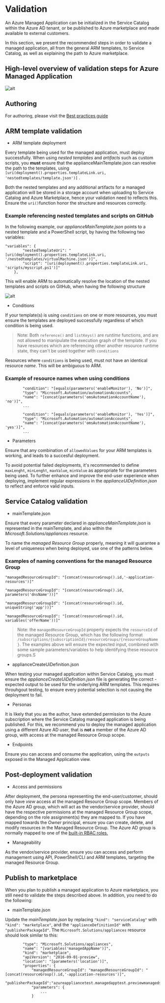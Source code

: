 # Validation

An Azure Managed Application can be initialized in the Service Catalog within the Azure AD tenant, or be published to Azure marketplace and made available to external customers.

In this section, we present the recommended steps in order to validate a managed application, all from the general ARM templates, to Service Catalog, as well as explaining the path to Azure marketplace.

## High-level overview of validation steps for Azure Managed Application

![alt](./images/validation.png)

## Authoring

For authoring, please visit the [Best practices guide](/1-contribution-guide/best-practices.md#best-practices)

## ARM template validation

* ARM template deployment

Every template being used for the managed application, must deploy successfully.
When using *nested templates* and *artifacts* such as custom scripts, you **must** ensure that the applianceMainTemplate.json can resolve the path to the templates, using ````[uri(deployment().properties.templateLink.uri, 'nestedtemplates/template.json')]````
.

Both the nested templates and any additional artifacts for a managed application will be stored in a storage account when uploading to Service Catalog and Azure Marketplace, hence your validation need to reflects this. Ensure the ````uri()````function honor the structure and resources correctly.

### Example referencing nested templates and scripts on GitHub

In the following example, our *applianceMainTemplate.json* points to a nested template and a PowerShell script, by having the following two variables:

    "variables": {
            "nestedTemplateUri": "[uri(deployment().properties.templateLink.uri, '/nestedtemplates/virtualMachine.json')]",
            "script": "[uri(deployment().properties.templateLink.uri, 'scripts/myscript.ps1')]"
        },

This will enable ARM to automatically resolve the location of the nested templates and scripts on GitHub, when having the following structure

![alt](./images/artifacts.png)

* Conditions

If your template(s) is using ````conditions```` on one or more resources, you must ensure the templates are deployed successfully regardless of which condition is being used.
>Note: Both ````reference()```` and ````listKeys()```` are *runtime* functions, and are not allowed to manipulate the execution graph of the template. If you have resources which are referencing other another resource runtime state, they can't be used together with ````conditions````

Resources where ````conditions```` is being used, must not have an identical resource *name*. This will be ambiguous to ARM.

### Example of resource names when using conditions

            "condition": "[equals(parameters('enableMonitor'), 'No')]",
            "type": "Microsoft.Automation/automationAccounts",
            "name": "[concat(parameters('omsAutomationAccountName'), 'no')]",
            ...

            "condition": "[equals(parameters('enableMonitor'), 'Yes')]",
            "type": "Microsoft.Automation/automationAccounts",
            "name": "[concat(parameters('omsAutomationAccountName'), 'yes')]",
            ...
* Parameters

Ensure that any combination of ````allowedValues```` for your ARM templates is working, and leads to a succesful deployment.

To avoid potential failed deployments, it's recommended to define ````maxLenght````, ````minLenght````, ````maxValue````, ````minValue```` as appropriate for the parameters being used.
To further enhance and improve the end-user experience when deploying, implement regular expressions in the *applianceUiDefinition.json* to reflect and enforce valid inputs.

## Service Catalog validation

* mainTemplate.json

Ensure that every parameter declared in *applianceMainTemplate.json* is represented in the mainTemplate, and also within the *Microsoft.Solutions/appliances* resource.

To name the *managed Resource Group* properly, meaning it will guarantee a level of uniqueness when being deployed, use one of the patterns below.

### Examples of naming conventions for the managed Resource Group

````"managedResourceGroupId": "[concat(resourceGroup().id,'-application-resources')]"````

````"managedResourceGroupId": "[concat(resourceGroup().id, parameters('dnsName'))]"````

````"managedResourceGroupId": "[concat(resourceGroup().id, uniqueString('app'))]"````

````"managedResourceGroupId": "[concat(resourceGroup().id, variables('offerName'))]"````

>Note: the ````managedResourceGroupId```` property expects the ````resourceId```` of the managed Resource Group, which has the following format ````/subscriptions/{subscriptionId}/resourceGroups/{resoureGroupName}````. The examples above will ensure the expected input, combined with some sample parameters/variables to help identifying these resource groups.S

* applianceCreateUiDefinition.json

When testing your managed application within Service Catalog, you must ensure the *applianceCreateUiDefinition.json* file is generating the correct - expected output to be used for the underlying ARM templates. This requires throuhgout testing, to ensure every potential selection is not causing the deployment to fail. 

* Personas

It is likely that you as the author, have extended permission to the Azure subscription where the Service Catalog managed application is being published.
For this, we recommend you to deploy the managed application using a different Azure AD user, that is **not** a member of the Azure AD group, with access at the managed Resource Group scope.

* Endpoints

Ensure you can access and consume the application, using the ````outputs```` exposed in the Managed Application view.

## Post-deployment validation

* Access and permissions

After deployment, the persona representing the end-user/customer, should only have *view* access at the managed Resource Group scope. 
Members of the Azure AD group, which will act as the vendor/service provider, should have the respective permissions at the managed Resource Group scope, depending on the role assignment(s) they are mapped to. If you have mapped towards the *Owner* principal, ensure you can create, delete, and modify resources in the Managed Resource Group.
The Azure AD group is normally mapped to one of the [built-in RBAC roles.](https://docs.microsoft.com/en-us/azure/active-directory/role-based-access-built-in-roles)

* Manageability

As the vendor/service provider, ensure you can access and perform management using API, PowerShell/CLI and ARM templates, targeting the managed Resource Group.

## Publish to marketplace

When you plan to publish a managed application to Azure marketplace, you still need to validate the steps described above. In addition, you need to do the following:

* mainTemplate.json

Update the *mainTemplate.json* by replacing ````"kind": "serviceCatalog"```` with ````"kind": "marketplace"````, and the ````"applianceDefinitionId"```` with ````"publisherPackageId"````.
The ````Microsoft.Solutions/appliances```` resource should look similar to this:

            "type": "Microsoft.Solutions/appliances",
            "name": "[variables('managedAppName')]",
            "kind": "marketplace",
            "apiVersion": "2016-09-01-preview",
            "location": "[parameters('location')]",
            "properties": {
                "managedResourceGroupId": "managedResourceGroupId": "[concat(resourceGroup().id,'-application-resources')]",
                "publisherPackageId":"azureappliancetest.managedapptest.previewmanagedsku.1.0.0",
                "parameters": {
                    ...
                }

